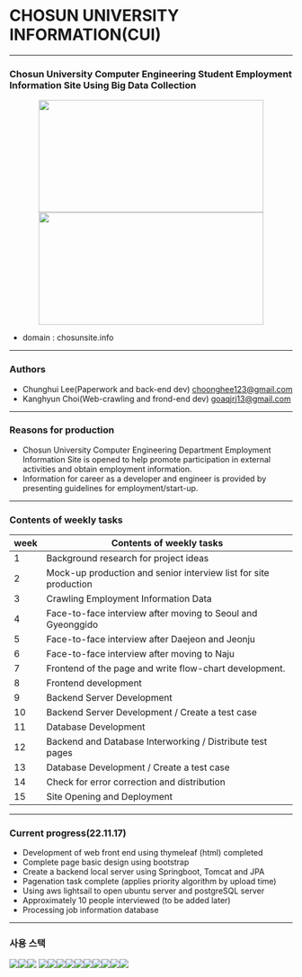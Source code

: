 # CHOSUN UNIVERSITY INFORMATION(CUI)
---
### Chosun University Computer Engineering Student Employment Information Site Using Big Data Collection 

<div align="center">
<img src="https://user-images.githubusercontent.com/97272787/202378689-abe34e36-a413-4640-85f9-d670da34a7fe.png" width=400 height=200 />
<img src="https://user-images.githubusercontent.com/97272787/202378695-3c22ac23-a351-4818-ab1d-a12ab4015192.png" width=400 height=200 />
</div>

- domain : chosunsite.info


---

### Authors
- Chunghui Lee(Paperwork and back-end dev) choonghee123@gmail.com
- Kanghyun Choi(Web-crawling and frond-end dev) goaqjrj13@gmail.com

---

### Reasons for production
-  Chosun University Computer Engineering Department Employment Information Site is opened to help promote participation in external activities and obtain employment information.
-  Information for career as a developer and engineer is provided by presenting guidelines for employment/start-up.

---
### Contents of weekly tasks
|week|Contents of weekly tasks|
|---|---|
|1|Background research for project ideas|
|2|Mock-up production and senior interview list for site production|
|3|Crawling Employment Information Data|
|4|Face-to-face interview after moving to Seoul and Gyeonggido|
|5|Face-to-face interview after Daejeon and Jeonju|
|6|Face-to-face interview after moving to Naju|
|7|Frontend of the page and write flow-chart development.|
|8|Frontend development|
|9|Backend Server Development|
|10|Backend Server Development / Create a test case|
|11|Database Development|
|12|Backend and Database Interworking / Distribute test pages|
|13|Database Development / Create a test case|
|14|Check for error correction and distribution|
|15|Site Opening and Deployment|

---
### Current progress(22.11.17)
- Development of web front end using thymeleaf (html) completed
- Complete page basic design using bootstrap
- Create a backend local server using Springboot, Tomcat and JPA
- Pagenation task complete (applies priority algorithm by upload time)
- Using aws lightsail to open ubuntu server and postgreSQL server
- Approximately 10 people interviewed (to be added later)
- Processing job information database


---

### 사용 스택

<img src="https://img.shields.io/badge/JAVA-007396?style=for-the-badge&logo=java&logoColor=white"><img src="https://img.shields.io/badge/Spring Boot-6DB33F?style=for-the-badge&logo=Spring Boot&logoColor=white"><img src="https://img.shields.io/badge/Spring-6DB33F?style=for-the-badge&logo=Spring&logoColor=white">
<img src="https://img.shields.io/badge/PostgreSQL-4169E1?style=for-the-badge&logo=PostgreSQL&logoColor=white"><img src="https://img.shields.io/badge/Ubuntu-E95420?style=for-the-badge&logo=Ubuntu&logoColor=white"><img src="https://img.shields.io/badge/html-E34F26?style=for-the-badge&logo=html5&logoColor=white"><img src="https://img.shields.io/badge/Thymeleaf-005F0F?style=for-the-badge&logo=Thymeleaf&logoColor=white"><img src="https://img.shields.io/badge/bootstrap-7952B3?style=for-the-badge&logo=bootstrap&logoColor=white"><img src="https://img.shields.io/badge/linux-FCC624?style=for-the-badge&logo=linux&logoColor=black"><img src="https://img.shields.io/badge/aws-232F3E?style=for-the-badge&logo=aws&logoColor=white"><img src="https://img.shields.io/badge/apache tomcat-F8DC75?style=for-the-badge&logo=apachetomcat&logoColor=white"><img src="https://img.shields.io/badge/github-181717?style=for-the-badge&logo=github&logoColor=white"><img src="https://img.shields.io/badge/IntelliJ IDEA-000000?style=for-the-badge&logo=IntelliJ IDEA&logoColor=white">
